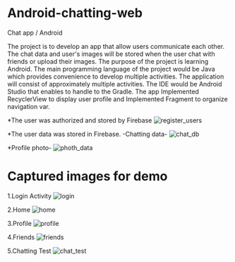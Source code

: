 # Android-chatting-web
Chat app / Android

The project is to develop an app that allow users communicate each other. 
The chat data and user's images will be stored when the user chat with friends or upload their images.
The purpose of the project is learning Android. 
The main programming language of the project would be Java which provides convenience to develop multiple activities.
The application will consist of approximately multiple activities. 
The IDE would be Android Studio that enables to handle to the Gradle. 
The app Implemented RecyclerView to display user profile and Implemented Fragment to organize navigation var.

*The user was authorized and stored by Firebase
![register_users](https://user-images.githubusercontent.com/20617062/31924409-f2cbee94-b84e-11e7-9940-1986929a65d5.png)

*The user data was stored in Firebase. -Chatting data- 
![chat_db](https://user-images.githubusercontent.com/20617062/31924402-f24abf40-b84e-11e7-88a2-ff4748896725.png)

*Profile photo-
![photh_data](https://user-images.githubusercontent.com/20617062/31924407-f2ad741e-b84e-11e7-8568-96e306b75a2b.png)

# Captured images for demo

1.Login Activity
![login](https://user-images.githubusercontent.com/20617062/31924406-f29fdf98-b84e-11e7-8c4c-b252179f8169.png)

2.Home
![home](https://user-images.githubusercontent.com/20617062/31924405-f2926908-b84e-11e7-9342-4b00f312b540.png)

3.Profile
![profile](https://user-images.githubusercontent.com/20617062/31924408-f2bbe1a2-b84e-11e7-8c59-0c6fa3773728.png)

4.Friends
![friends](https://user-images.githubusercontent.com/20617062/31924404-f2662b36-b84e-11e7-95ed-bcdb16ed535b.png)

5.Chatting Test
![chat_test](https://user-images.githubusercontent.com/20617062/31924403-f2597120-b84e-11e7-8d8d-e171cc5f81ec.png)
